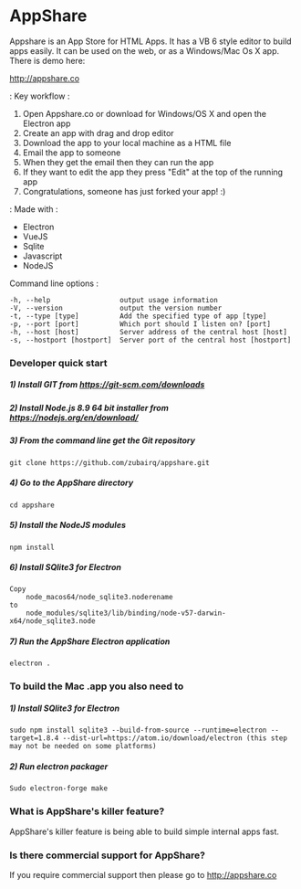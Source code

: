 # AppShare
Appshare is an App Store for HTML Apps. It has a VB 6 style editor to build apps easily. It can be used on the web, or as a Windows/Mac Os X app. There is demo here:

http://appshare.co

: Key workflow :

1) Open Appshare.co or download for Windows/OS X and open the Electron app
2) Create an app with drag and drop editor
3) Download the app to your local machine as a HTML file
4) Email the app to someone
5) When they get the email then they can run the app
6) If they want to edit the app they press "Edit" at the top of the running app
7) Congratulations, someone has just forked your app! :)


: Made with :

- Electron
- VueJS
- Sqlite
- Javascript
- NodeJS

Command line options :

    -h, --help                 output usage information
    -V, --version              output the version number
    -t, --type [type]          Add the specified type of app [type]
    -p, --port [port]          Which port should I listen on? [port]
    -h, --host [host]          Server address of the central host [host]
    -s, --hostport [hostport]  Server port of the central host [hostport]
    


### Developer quick start


##### 1) Install GIT from https://git-scm.com/downloads
##### 2) Install Node.js 8.9 64 bit installer from https://nodejs.org/en/download/
##### 3) From the command line get the Git repository
    git clone https://github.com/zubairq/appshare.git
##### 4) Go to the AppShare directory
    cd appshare
##### 5) Install the NodeJS modules
    npm install
##### 6) Install SQlite3 for Electron
    Copy 
        node_macos64/node_sqlite3.noderename
    to 
        node_modules/sqlite3/lib/binding/node-v57-darwin-x64/node_sqlite3.node
##### 7) Run the AppShare Electron application
    electron .



### To build the Mac .app you also need to 
##### 1) Install SQlite3 for Electron
    sudo npm install sqlite3 --build-from-source --runtime=electron --target=1.8.4 --dist-url=https://atom.io/download/electron (this step may not be needed on some platforms)
##### 2) Run electron packager
    Sudo electron-forge make



### What is AppShare's killer feature?

AppShare's killer feature is being able to build simple internal apps fast.

### Is there commercial support for AppShare?
If you require commercial support then please go to http://appshare.co
